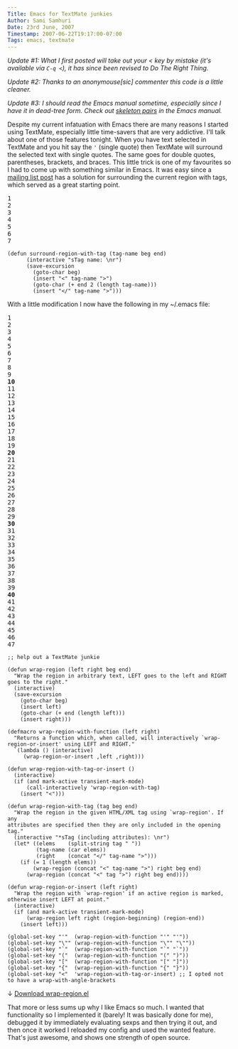 ```yaml
---
Title: Emacs for TextMate junkies
Author: Sami Samhuri
Date: 23rd June, 2007
Timestamp: 2007-06-22T19:17:00-07:00
Tags: emacs, textmate
---
```


*Update #1: What I first posted will take out your < key by mistake (it's available via `C-q <`), it has since been revised to Do The Right Thing.*

*Update #2: Thanks to an anonymouse[sic] commenter this code is a little cleaner.*

*Update #3: I should read the Emacs manual sometime, especially since I have it in dead-tree form. Check out <a href="http://www.gnu.org/software/emacs/manual/html_node/autotype/Inserting-Pairs.html">skeleton pairs</a> in the Emacs manual.*

Despite my current infatuation with Emacs there are many reasons I started using TextMate, especially little time-savers that are very addictive. I'll talk about one of those features tonight. When you have text selected in TextMate and you hit say the <code>'</code> (single quote) then TextMate will surround the selected text with single quotes. The same goes for double quotes, parentheses, brackets, and braces. This little trick is one of my favourites so I had to come up with something similar in Emacs. It was easy since a <a href="http://osdir.com/ml/emacs.nxml.general/2005-08/msg00002.html">mailing list post</a> has a solution for surrounding the current region with tags, which served as a great starting point.


<pre class="line-numbers">1
2
3
4
5
6
7
</pre>
<pre><code>(defun surround-region-with-tag (tag-name beg end)
      (interactive "sTag name: \nr")
      (save-excursion
        (goto-char beg)
        (insert "&lt;" tag-name "&gt;")
        (goto-char (+ end 2 (length tag-name)))
        (insert "&lt;/" tag-name "&gt;")))</code></pre>


With a little modification I now have the following in my ~/.emacs file:


<pre class="line-numbers">1
2
3
4
5
6
7
8
9
<strong>10</strong>
11
12
13
14
15
16
17
18
19
<strong>20</strong>
21
22
23
24
25
26
27
28
29
<strong>30</strong>
31
32
33
34
35
36
37
38
39
<strong>40</strong>
41
42
43
44
45
46
47
</pre>
<pre><code>;; help out a TextMate junkie

(defun wrap-region (left right beg end)
  "Wrap the region in arbitrary text, LEFT goes to the left and RIGHT goes to the right."
  (interactive)
  (save-excursion
    (goto-char beg)
    (insert left)
    (goto-char (+ end (length left)))
    (insert right)))

(defmacro wrap-region-with-function (left right)
  "Returns a function which, when called, will interactively `wrap-region-or-insert' using LEFT and RIGHT."
  `(lambda () (interactive)
     (wrap-region-or-insert ,left ,right)))

(defun wrap-region-with-tag-or-insert ()
  (interactive)
  (if (and mark-active transient-mark-mode)
      (call-interactively 'wrap-region-with-tag)
    (insert "&lt;")))

(defun wrap-region-with-tag (tag beg end)
  "Wrap the region in the given HTML/XML tag using `wrap-region'. If any
attributes are specified then they are only included in the opening tag."
  (interactive "*sTag (including attributes): \nr")
  (let* ((elems    (split-string tag " "))
         (tag-name (car elems))
         (right    (concat "&lt;/" tag-name "&gt;")))
    (if (= 1 (length elems))
        (wrap-region (concat "&lt;" tag-name "&gt;") right beg end)
      (wrap-region (concat "&lt;" tag "&gt;") right beg end))))

(defun wrap-region-or-insert (left right)
  "Wrap the region with `wrap-region' if an active region is marked, otherwise insert LEFT at point."
  (interactive)
  (if (and mark-active transient-mark-mode)
      (wrap-region left right (region-beginning) (region-end))
    (insert left)))

(global-set-key "'"  (wrap-region-with-function "'" "'"))
(global-set-key "\"" (wrap-region-with-function "\"" "\""))
(global-set-key "`"  (wrap-region-with-function "`" "`"))
(global-set-key "("  (wrap-region-with-function "(" ")"))
(global-set-key "["  (wrap-region-with-function "[" "]"))
(global-set-key "{"  (wrap-region-with-function "{" "}"))
(global-set-key "&lt;"  'wrap-region-with-tag-or-insert) ;; I opted not to have a wrap-with-angle-brackets</code></pre>

&darr; <a href="/f/wrap-region.el" alt="wrap-region.el">Download wrap-region.el</a>

That more or less sums up why I like Emacs so much. I wanted that functionality so I implemented it (barely! It was basically done for me), debugged it by immediately evaluating sexps and then trying it out, and then once it worked I reloaded my config and used the wanted feature. That's just awesome, and shows one strength of open source.

